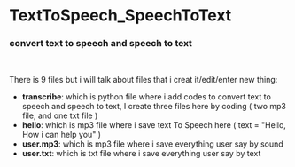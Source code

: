 # TextToSpeech_SpeechToText
<h3>convert text to speech and speech to text</h3>
<br>

There is 9 files but i will talk about files that i creat it/edit/enter new thing:
-  <b>transcribe</b>: which is python file where i add codes to convert text to speech and speech to text, I create three files here by coding ( two mp3 file, and one txt file )
-  <b>hello</b>:  which is mp3 file where i save text To Speech here ( text = "Hello, How i can help you" )
-  <b>user.mp3</b>: which is mp3 file where i save everything user say by sound
-  <b>user.txt</b>: which is txt file where i save everything user say by text
